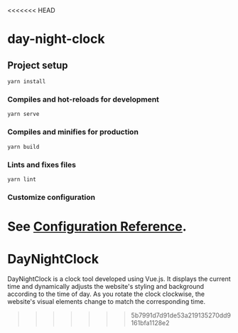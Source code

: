 <<<<<<< HEAD
# day-night-clock

## Project setup
```
yarn install
```

### Compiles and hot-reloads for development
```
yarn serve
```

### Compiles and minifies for production
```
yarn build
```

### Lints and fixes files
```
yarn lint
```

### Customize configuration
See [Configuration Reference](https://cli.vuejs.org/config/).
=======
# DayNightClock
DayNightClock is a clock tool developed using Vue.js. It displays the current time and dynamically adjusts the website's styling and background according to the time of day. As you rotate the clock clockwise, the website's visual elements change to match the corresponding time.
>>>>>>> 5b7991d7d91de53a219135270dd9161bfa1128e2
